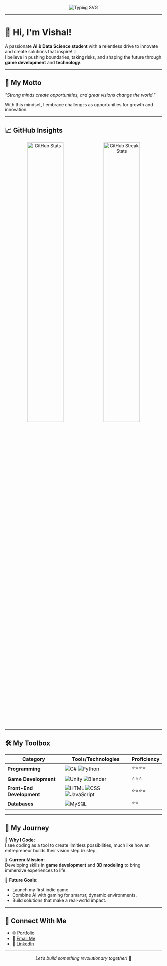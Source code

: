 <p align="center">
  <img src="https://readme-typing-svg.herokuapp.com?font=Fira+Code&pause=1000&color=00C4FF&center=true&vCenter=true&width=435&lines=Welcome+to+My+GitHub!;Building+Dreams+with+Code!;Entrepreneur+|+Creator+|+Visionary!" alt="Typing SVG" />
</p>

---

# 👋 Hi, I'm Vishal!  

A passionate **AI & Data Science student** with a relentless drive to innovate and create solutions that inspire! 💡  
I believe in pushing boundaries, taking risks, and shaping the future through **game development** and **technology**.  

---

## 🌟 My Motto  

*"Strong minds create opportunities, and great visions change the world."*  

With this mindset, I embrace challenges as opportunities for growth and innovation.  

---

## 📈 GitHub Insights  

<p align="center">
  <img src="https://github-readme-stats.vercel.app/api?username=Vishal-46&show_icons=true&theme=radical" alt="GitHub Stats" width="48%">
  <img src="https://github-readme-streak-stats.herokuapp.com/?user=Vishal-46&theme=radical" alt="GitHub Streak Stats" width="48%">
</p>  

---
## 🛠️ My Toolbox  

| Category               | Tools/Technologies                                                                                  | Proficiency |  
|------------------------|----------------------------------------------------------------------------------------------------|-------------|  
| **Programming**        | ![C#](https://img.shields.io/badge/-C%23-blue?style=flat-square&logo=c-sharp&logoColor=white) ![Python](https://img.shields.io/badge/-Python-yellow?style=flat-square&logo=python) | ⭐⭐⭐⭐         |  
| **Game Development**   | ![Unity](https://img.shields.io/badge/-Unity-black?style=flat-square&logo=unity&logoColor=white) ![Blender](https://img.shields.io/badge/-Blender-orange?style=flat-square&logo=blender) | ⭐⭐⭐         |  
| **Front-End Development**    | ![HTML](https://img.shields.io/badge/-HTML-orange?style=flat-square&logo=html5) ![CSS](https://img.shields.io/badge/-CSS-blue?style=flat-square&logo=css3) ![JavaScript](https://img.shields.io/badge/-JavaScript-yellow?style=flat-square&logo=javascript) | ⭐⭐⭐⭐      |  
| **Databases**          | ![MySQL](https://img.shields.io/badge/-MySQL-blue?style=flat-square&logo=mysql&logoColor=white)                                           | ⭐⭐       |  

---
## 🚀 My Journey  

🔹 **Why I Code:**  
I see coding as a tool to create limitless possibilities, much like how an entrepreneur builds their vision step by step.  

🔹 **Current Mission:**  
Developing skills in **game development** and **3D modeling** to bring immersive experiences to life.  

🔹 **Future Goals:**  
- Launch my first indie game.  
- Combine AI with gaming for smarter, dynamic environments.  
- Build solutions that make a real-world impact.  

---
## 🤝 Connect With Me  

- 🌐 [Portfolio](https://vishal-46.github.io/Vishal-Portfolio/)  
- 📧 [Email Me](mailto:vishal.ai23@stellamaryscoe.edu.in)  
- 🔗 [LinkedIn](https://www.linkedin.com/in/vishaln24)  

---

<p align="center">
  <em>Let’s build something revolutionary together!</em> 🚀
</p>
